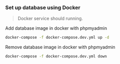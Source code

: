 ### Set up database using Docker

> Docker service should running.

Add database image in docker with phpmyadmin

```sh
docker-compose -f docker-compose.dev.yml up -d
```

Remove database image in docker with phpmyadmin

```sh
docker-compose -f docker-compose.dev.yml down
```

